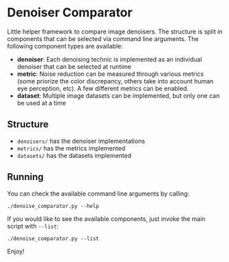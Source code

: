 # Denoiser Comparator
Little helper framework to compare image denoisers. The structure is split in components that can be selected via command line arguments. The following component types are available:
* **denoiser**: Each denoising technic is implemented as an individual denoiser that can be selected at runtime
* **metric**: Noise reduction can be measured through various metrics (some priorize the color discrepancy, others take into account human eye perception, etc). A few different metrics can be enabled.
* **dataset**: Multiple image datasets can be implemented, but only one can be used at a time

## Structure

* `denoisers/` has the denoiser implementations
* `metrics/` has the metrics implemented
* `datasets/` has the datasets implemented

## Running
You can check the available command line arguments by calling:
```
./denoise_comparator.py --help
```

If you would like to see the available components, just invoke the main script with `--list`:
```
./denoise_comparator.py --list
```

Enjoy!
